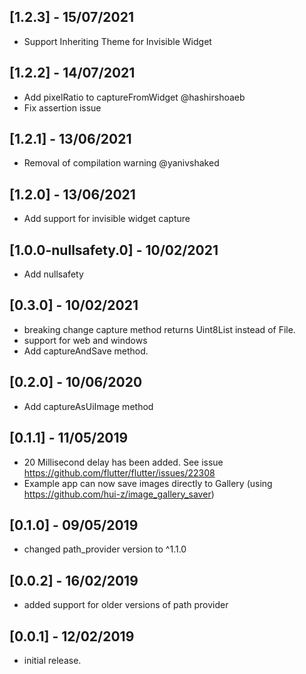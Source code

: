 ## [1.2.3] - 15/07/2021
* Support Inheriting Theme for Invisible Widget

## [1.2.2] - 14/07/2021
* Add pixelRatio to captureFromWidget @hashirshoaeb
* Fix assertion issue

## [1.2.1] - 13/06/2021
* Removal of compilation warning @yanivshaked

## [1.2.0] - 13/06/2021
* Add support for invisible widget capture

## [1.0.0-nullsafety.0] - 10/02/2021
* Add nullsafety

## [0.3.0] - 10/02/2021
* breaking change capture method returns Uint8List instead of File.
* support for web and windows
* Add captureAndSave method.

## [0.2.0] - 10/06/2020
* Add captureAsUiImage method

## [0.1.1] - 11/05/2019
* 20 Millisecond delay has been added. See issue https://github.com/flutter/flutter/issues/22308
* Example app can now save images directly to Gallery (using https://github.com/hui-z/image_gallery_saver)

## [0.1.0] - 09/05/2019
* changed path_provider version to ^1.1.0

## [0.0.2] - 16/02/2019
* added support for older versions of path provider

## [0.0.1] - 12/02/2019

* initial release.
